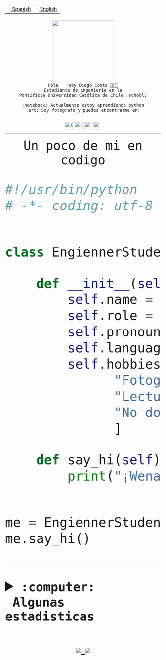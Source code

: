 <table border="0"  align="right">
 <tr><td><a href="README.md"><img src="https://upload.wikimedia.org/wikipedia/commons/thumb/8/89/Bandera_de_Espa%C3%B1a.svg/1200px-Bandera_de_Espa%C3%B1a.svg.png" height="10"> Spanish</a></td>
 <td><a href="README.en.md"><img src="https://upload.wikimedia.org/wikipedia/commons/a/a4/Flag_of_the_United_States.svg" height="10"> English</a></td></tr>
</table><br><br><br>


<p align="center">
  <img src="https://github.com/diegocostares/diegocostares/blob/main/Images/aaa2.gif?raw=true" width="200px">
  <br><samp>
    Hola <img src="https://media.giphy.com/media/hvRJCLFzcasrR4ia7z/giphy.gif" width="16px"> soy Diego Costa 👨🏻‍💻<br>
    Estudiante de ingeniería en la <br>
    Pontificia Universidad Católica de Chile :school:<br>
  <br>
    :notebook: Actualmente estoy aprendiendo python <br>
    :art: Soy fotografo y puedes encontrarme en: <br>
  <br></samp>
  
</p>

<p align="center">
   <a href="https://instagram.com/diegocosta_no" target="blank">
    <img 
    align="center" src="https://cdn.jsdelivr.net/npm/simple-icons@3.0.1/icons/instagram.svg" alt="instagram" height="25px" width="25px" />
  </a>
  <a style="border: 3px solid; color: white;"href="https://t.me/diegocosta_no" target="blank">
  <img
  align="center" alt="Telegram" width="25px" src="https://icons-for-free.com/iconfiles/png/512/Telegram-1324888767380505522.png" />
</a>
<a href="https://api.whatsapp.com/send?phone=56971897835&text=Hola!" target="blank">
  <img
  align="center" alt="wtsp" width="25px" src="https://img.icons8.com/pastel-glyph/2x/whatsapp--v2.png" />
</a>
<a href="https://www.linkedin.com/in/diego-costa-786249213/" target="blank">
  <img
  align="center" alt="wtsp" width="25px" src="https://img.icons8.com/metro/452/linkedin.png" />
</a>

  </a>
</p>

---


<p align="center"><font size="25"><samp>Un poco de mi en codigo</samp></front></p>


```python
#!/usr/bin/python
# -*- coding: utf-8 -*-


class EngiennerStudent:

    def __init__(self):
        self.name = "Diego Costa"
        self.role = "Estudiante"
        self.pronouns = "he/him"
        self.language_spoken = ["es_CL", "en_US"]
        self.hobbies = [
              "Fotografia",
              "Lectura",
              "No dormir",
              ]

    def say_hi(self):
        print("¡Wena mundo!")


me = EngiennerStudent()
me.say_hi()
```
---
<details>
  <summary><b><samp>:computer: &nbsp;Algunas estadisticas</samp></b></summary>
  <br/></p>

<!--START_SECTION:waka-->
![Code Time](http://img.shields.io/badge/Code%20Time-495%20hrs%204%20mins-blue)

**Soy nocturno 🦉** 

```text
🌞 Mañana     6 commits      ░░░░░░░░░░░░░░░░░░░░░░░░░   1.88% 
🌆 Día        115 commits    █████████░░░░░░░░░░░░░░░░   36.05% 
🌃 Tarde      104 commits    ████████░░░░░░░░░░░░░░░░░   32.6% 
🌙 Noche      94 commits     ███████░░░░░░░░░░░░░░░░░░   29.47%

```
📅 **Soy más productivo los Miércoles** 

```text
Lunes        27 commits     ██░░░░░░░░░░░░░░░░░░░░░░░   8.46% 
Martes       32 commits     ██░░░░░░░░░░░░░░░░░░░░░░░   10.03% 
Miércoles    110 commits    ████████░░░░░░░░░░░░░░░░░   34.48% 
Jueves       29 commits     ██░░░░░░░░░░░░░░░░░░░░░░░   9.09% 
Viernes      17 commits     █░░░░░░░░░░░░░░░░░░░░░░░░   5.33% 
Sábado       51 commits     ████░░░░░░░░░░░░░░░░░░░░░   15.99% 
Domingo      53 commits     ████░░░░░░░░░░░░░░░░░░░░░   16.61%

```


📊 **Esta semana me dediqué a** 

```text
🐱‍💻 Proyectos: 
private                  13 hrs 33 mins      ██████████░░░░░░░░░░░░░░░   42.51% 
SHAREGO-G54              10 hrs 28 mins      ████████░░░░░░░░░░░░░░░░░   32.85% 
G74_BDD                  4 hrs 7 mins        ███░░░░░░░░░░░░░░░░░░░░░░   12.94% 
T2                       2 hrs 14 mins       █░░░░░░░░░░░░░░░░░░░░░░░░   7.01% 
AF4 2021-2               49 mins             ░░░░░░░░░░░░░░░░░░░░░░░░░   2.58%

```


 Last Updated on 23/05/2022 06:34:33 UTC
<!--END_SECTION:waka-->
  
  

 <p align="center"> <img src="https://github-readme-stats.vercel.app/api?username=diegocostares&show_icons=true&theme=ayu-mirage" alt="abhisheknaiidu" /></p>
 
</details>

<p align=center>
  <a href="https://github.com/diegocostares">
    <img src="https://badges.pufler.dev/visits/diegocostares/diegocostares?style=flat-square&color=black&logo=github">
  </a>
  <a href="https://github.com/diegocostares?tab=repositories">
    <img src="https://badges.pufler.dev/repos/diegocostares?style=flat-square&color=black&logo=github">
  </a>
</p>
